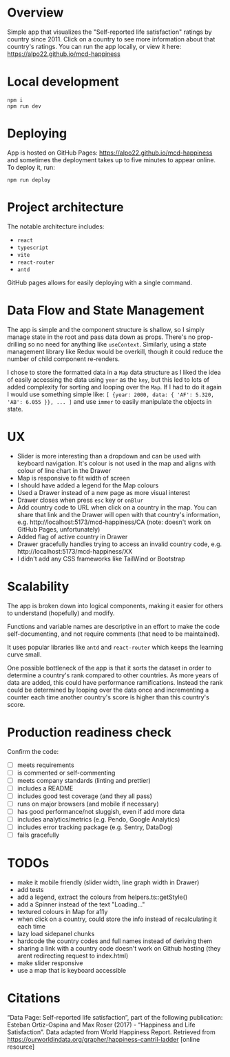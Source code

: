 # Overview

Simple app that visualizes the "Self-reported life satisfaction" ratings by country since 2011. Click on a country to see more information about that country's ratings. You can run the app locally, or view it here: https://alpo22.github.io/mcd-happiness

# Local development

```
npm i
npm run dev
```

# Deploying

App is hosted on GitHub Pages: https://alpo22.github.io/mcd-happiness and sometimes the deployment takes up to five minutes to appear online. To deploy it, run:

```
npm run deploy
```

# Project architecture

The notable architecture includes:

- `react`
- `typescript`
- `vite`
- `react-router`
- `antd`

GitHub pages allows for easily deploying with a single command.

# Data Flow and State Management

The app is simple and the component structure is shallow, so I simply manage state in the root and pass data down as props. There's no prop-drilling so no need for anything like `useContext`. Similarly, using a state management library like Redux would be overkill, though it could reduce the number of child component re-renders.

I chose to store the formatted data in a `Map` data structure as I liked the idea of easily accessing the data using `year` as the `key`, but this led to lots of added complexity for sorting and looping over the `Map`. If I had to do it again I would use something simple like: `[ {year: 2000, data: { 'AF': 5.320, 'AB': 6.055 }}, ... ]` and use `immer` to easily manipulate the objects in state.

# UX

- Slider is more interesting than a dropdown and can be used with keyboard navigation. It's colour is not used in the map and aligns with colour of line chart in the Drawer
- Map is responsive to fit width of screen
- I should have added a legend for the Map colours
- Used a Drawer instead of a new page as more visual interest
- Drawer closes when press `esc` key or `onBlur`
- Add country code to URL when click on a country in the map. You can share that link and the Drawer will open with that country's information, e.g. http://localhost:5173/mcd-happiness/CA (note: doesn't work on GitHub Pages, unfortunately)
- Added flag of active country in Drawer
- Drawer gracefully handles trying to access an invalid country code, e.g. http://localhost:5173/mcd-happiness/XX
- I didn't add any CSS frameworks like TailWind or Bootstrap

# Scalability

The app is broken down into logical components, making it easier for others to understand (hopefully) and modify.

Functions and variable names are descriptive in an effort to make the code self-documenting, and not require comments (that need to be maintained).

It uses popular libraries like `antd` and `react-router` which keeps the learning curve small.

One possible bottleneck of the app is that it sorts the dataset in order to determine a country's rank compared to other countries. As more years of data are added, this could have performance ramifications. Instead the rank could be determined by looping over the data once and incrementing a counter each time another country's score is higher than this country's score.

# Production readiness check

Confirm the code:

- [ ] meets requirements
- [ ] is commented or self-commenting
- [ ] meets company standards (linting and prettier)
- [ ] includes a README
- [ ] includes good test coverage (and they all pass)
- [ ] runs on major browsers (and mobile if necessary)
- [ ] has good performance/not sluggish, even if add more data
- [ ] includes analytics/metrics (e.g. Pendo, Google Analytics)
- [ ] includes error tracking package (e.g. Sentry, DataDog)
- [ ] fails gracefully

# TODOs

- make it mobile friendly (slider width, line graph width in Drawer)
- add tests
- add a legend, extract the colours from helpers.ts::getStyle()
- add a Spinner instead of the text "Loading..."
- textured colours in Map for a11y
- when click on a country, could store the info instead of recalculating it each time
- lazy load sidepanel chunks
- hardcode the country codes and full names instead of deriving them
- sharing a link with a country code doesn't work on Github hosting (they arent redirecting request to index.html)
- make slider responsive
- use a map that is keyboard accessible

# Citations

“Data Page: Self-reported life satisfaction”, part of the following publication: Esteban Ortiz-Ospina and Max Roser (2017) - “Happiness and Life Satisfaction”. Data adapted from World Happiness Report. Retrieved from https://ourworldindata.org/grapher/happiness-cantril-ladder [online resource]
